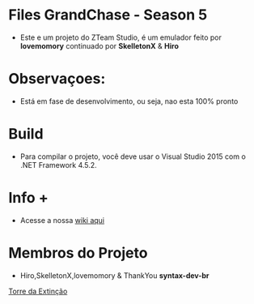 # Files GrandChase - Season 5

- Este e um projeto do ZTeam Studio, é um emulador feito por **lovemomory** continuado por **SkelletonX** & **Hiro** 

# Observaçoes:
- Está em fase de desenvolvimento, ou seja, nao esta 100% pronto

# Build
- Para compilar o projeto, você deve usar o Visual Studio 2015 com o .NET Framework 4.5.2.

# Info + 
- Acesse a nossa [wiki aqui](https://github.com/SkelletonX/GrandChaseIV/wiki)

# Membros do Projeto
- Hiro,SkelletonX,lovemomory & ThankYou **syntax-dev-br**

[Torre da Extinção](http://i.imgur.com/ymb5wkf.jpg)
